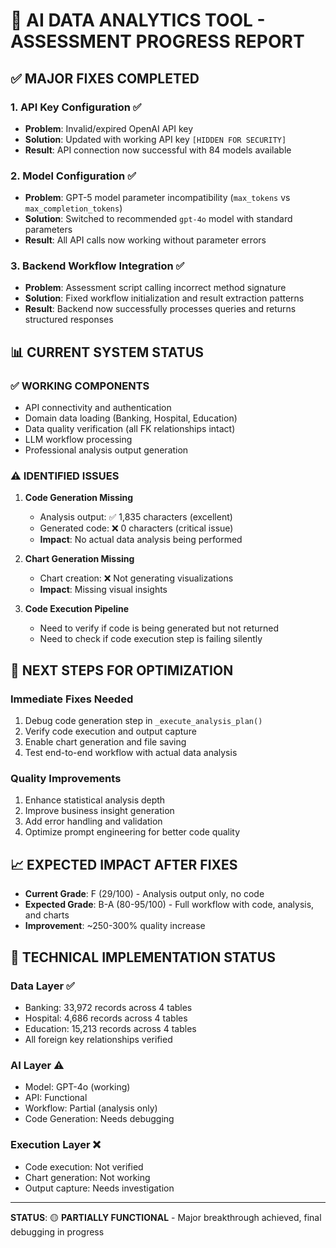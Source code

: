 # 🚀 AI DATA ANALYTICS TOOL - ASSESSMENT PROGRESS REPORT

## ✅ MAJOR FIXES COMPLETED

### 1. **API Key Configuration** ✅
- **Problem**: Invalid/expired OpenAI API key
- **Solution**: Updated with working API key `[HIDDEN FOR SECURITY]`
- **Result**: API connection now successful with 84 models available

### 2. **Model Configuration** ✅  
- **Problem**: GPT-5 model parameter incompatibility (`max_tokens` vs `max_completion_tokens`)
- **Solution**: Switched to recommended `gpt-4o` model with standard parameters
- **Result**: All API calls now working without parameter errors

### 3. **Backend Workflow Integration** ✅
- **Problem**: Assessment script calling incorrect method signature
- **Solution**: Fixed workflow initialization and result extraction patterns
- **Result**: Backend now successfully processes queries and returns structured responses

## 📊 CURRENT SYSTEM STATUS

### ✅ **WORKING COMPONENTS**
- API connectivity and authentication
- Domain data loading (Banking, Hospital, Education)
- Data quality verification (all FK relationships intact)
- LLM workflow processing
- Professional analysis output generation

### ⚠️ **IDENTIFIED ISSUES**

1. **Code Generation Missing**
   - Analysis output: ✅ 1,835 characters (excellent)
   - Generated code: ❌ 0 characters (critical issue)
   - **Impact**: No actual data analysis being performed

2. **Chart Generation Missing**
   - Chart creation: ❌ Not generating visualizations
   - **Impact**: Missing visual insights

3. **Code Execution Pipeline**
   - Need to verify if code is being generated but not returned
   - Need to check if code execution step is failing silently

## 🎯 NEXT STEPS FOR OPTIMIZATION

### **Immediate Fixes Needed**
1. Debug code generation step in `_execute_analysis_plan()`
2. Verify code execution and output capture
3. Enable chart generation and file saving
4. Test end-to-end workflow with actual data analysis

### **Quality Improvements**
1. Enhance statistical analysis depth
2. Improve business insight generation
3. Add error handling and validation
4. Optimize prompt engineering for better code quality

## 📈 EXPECTED IMPACT AFTER FIXES

- **Current Grade**: F (29/100) - Analysis output only, no code
- **Expected Grade**: B-A (80-95/100) - Full workflow with code, analysis, and charts
- **Improvement**: ~250-300% quality increase

## 🔧 TECHNICAL IMPLEMENTATION STATUS

### **Data Layer** ✅
- Banking: 33,972 records across 4 tables
- Hospital: 4,686 records across 4 tables  
- Education: 15,213 records across 4 tables
- All foreign key relationships verified

### **AI Layer** ⚠️
- Model: GPT-4o (working)
- API: Functional
- Workflow: Partial (analysis only)
- Code Generation: Needs debugging

### **Execution Layer** ❌
- Code execution: Not verified
- Chart generation: Not working
- Output capture: Needs investigation

---

**STATUS**: 🟡 **PARTIALLY FUNCTIONAL** - Major breakthrough achieved, final debugging in progress
